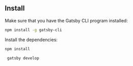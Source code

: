 
## Install

Make sure that you have the Gatsby CLI program installed:

```sh
npm install -g gatsby-cli
```

Install the dependencies:

```sh
npm install
```
```sh
 gatsby develop
 ```
